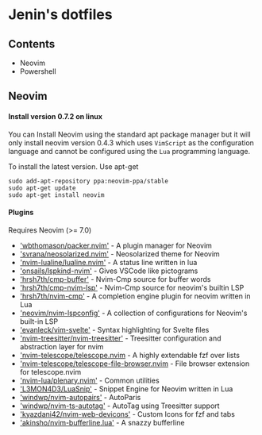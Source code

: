 # Jenin's dotfiles

## Contents

- Neovim
- Powershell

## Neovim

#### Install version 0.7.2 on linux

You can Install Neovim using the standard apt package manager but it will only install neovim version 0.4.3 which uses `VimScript` as the configuration language and cannot be configured using the `Lua` programming language.

To install the latest version. Use apt-get

```
sudo add-apt-repository ppa:neovim-ppa/stable
sudo apt-get update
sudo apt-get install neovim
```

#### Plugins

Requires Neovim (>= 7.0)

- ['wbthomason/packer.nvim'](https://github.com/wbthomason/packer.nvim) - A plugin manager for Neovim
- ['svrana/neosolarized.nvim'](https://github.com/svrana/neosolarized.nvim) - Neosolarized theme for Neovim
- ['nvim-lualine/lualine.nvim'](https://github.com/nvim-lualine/lualine.nvim) - A status line written in lua
- ['onsails/lspkind-nvim'](https://github.com/onsails/lspkind.nvim) - Gives VSCode like pictograms
- ['hrsh7th/cmp-buffer'](https://github.com/hrsh7th/cmp-buffer) - Nvim-Cmp source for buffer words
- ['hrsh7th/cmp-nvim-lsp'](https://github.com/hrsh7th/cmp-nvim-lsp) - Nvim-Cmp source for neovim's builtin LSP
- ['hrsh7th/nvim-cmp'](https://github.com/hrsh7th/nvim-cmp) - A completion engine plugin for neovim written in Lua
- ['neovim/nvim-lspconfig'](https://github.com/neovim/nvim-lspconfig) - A collection of configurations for Neovim's built-in LSP
- ['evanleck/vim-svelte'](https://github.com/evanleck/vim-svelte) - Syntax highlighting for Svelte files
- ['nvim-treesitter/nvim-treesitter'](https://github.com/nvim-treesitter/nvim-treesitter) - Treesitter configuration and abstraction layer for nvim
- ['nvim-telescope/telescope.nvim](https://github.com/nvim-telescope/telescope.nvim) - A highly extendable fzf over lists
- ['nvim-telescope/telescope-file-browser.nvim](https://github.com/nvim-telescope/telescope-file-browser.nvim) - File browser extension for telescope.nvim
- ['nvim-lua/plenary.nvim'](https://github.com/nvim-lua/plenary.nvim) - Common utilities
- ['L3MON4D3/LuaSnip'](https://github.com/L3MON4D3/LuaSnip) - Snippet Engine for Neovim written in Lua
- ['windwp/nvim-autopairs'](https://github.com/windwp/nvim-autopairs) - AutoParis
- ['windwp/nvim-ts-autotag'](https://github.com/windwp/nvim-ts-autotag) - AutoTag using Treesitter support
- ['kyazdani42/nvim-web-devicons'](https://github.com/kyazdani42/nvim-web-devicons) - Custom Icons for fzf and tabs
- ['akinsho/nvim-bufferline.lua'](https://github.com/akinsho/bufferline.nvim) - A snazzy bufferline
